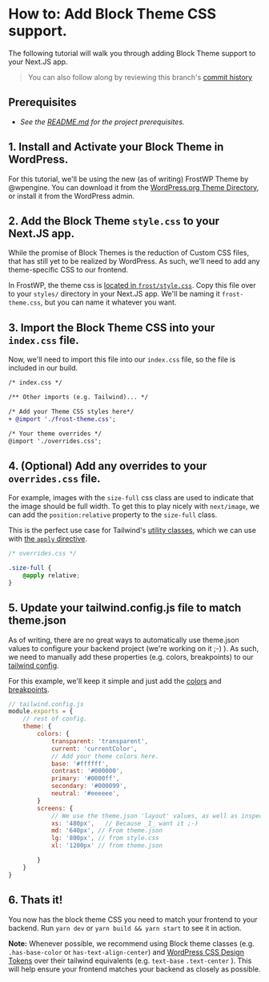 # How to: Add Block Theme CSS support.

The following tutorial will walk you through adding Block Theme support to your Next.JS app.

> You can also follow along by reviewing this branch's [commit history](https://github.com/AxeWP/axepress-playground/commits/demo/block-theme-support)

## Prerequisites

- _See the [README.md](./README.md#prerequesites) for the project prerequisites._

## 1. Install and Activate your Block Theme in WordPress.

For this tutorial, we'll be using the new (as of writing) FrostWP Theme by @wpengine. You can download it from the [WordPress.org Theme Directory](https://wordpress.org/themes/frostwp/), or install it from the WordPress admin.

## 2. Add the Block Theme `style.css` to your Next.JS app.

While the promise of Block Themes is the reduction of Custom CSS files, that has still yet to be realized by WordPress. As such, we'll need to add any theme-specific CSS to our frontend.

In FrostWP, the theme css is [located in `frost/style.css`](https://github.com/wpengine/frost/blob/trunk/style.css). Copy this file over to your `styles/` directory in your Next.JS app. We'll be naming it `frost-theme.css`, but you can name it whatever you want.

## 3. Import the Block Theme CSS into your `index.css` file.

Now, we'll need to import this file into our `index.css` file, so the file is included in our build.

```diff
/* index.css */

/** Other imports (e.g. Tailwind)... */

/* Add your Theme CSS styles here*/
+ @import './frost-theme.css';

/* Your theme overrides */
@import './overrides.css';
```

## 4. (Optional) Add any overrides to your `overrides.css` file.

For example, images with the `size-full` css class are used to indicate that the image should be full width. To get this to play nicely with `next/image`, we can add the `position:relative` property to the `size-full` class.

This is the perfect use case for Tailwind's [utility classes](https://tailwindcss.com/docs/utility-first#app), which we can use with [the `apply` directive](https://tailwindcss.com/docs/functions-and-directives#apply).

```css
/* overrides.css */

.size-full {
	@apply relative;
}
```

## 5. Update your tailwind.config.js file to match theme.json

As of writing, there are no great ways to automatically use theme.json values to configure your backend project (we're working on it ;-) ). As such, we need to manually add these properties (e.g. colors, breakpoints) to our [tailwind config](https://tailwindcss.com/docs/configuration).

For this example, we'll keep it simple and just add the [colors](https://github.com/wpengine/frost/blob/trunk/theme.json#L77) and [breakpoints](https://github.com/wpengine/frost/blob/trunk/theme.json#L127).

```js
// tailwind.config.js
module.exports = {
	// rest of config.
	theme: {
		colors: {
			transparent: 'transparent',
			current: 'currentColor',
			// Add your theme colors here.
			base: '#ffffff',
			contrast: '#000000',
			primary: '#0000ff',
			secondary: '#000099',
			neutral: '#eeeeee',
		}
		screens: {
			// We use the theme.json 'layout' values, as well as inspect the style.css file to see what breakpoints are used.
			xs: '480px',   // Because _I_ want it ;-)
			md: '640px', // From theme.json
			lg: '800px', // from style.css
			xl: '1200px' // from theme.json

		}
	}
}
```

## 6. Thats it!

You now has the block theme CSS you need to match your frontend to your backend. Run `yarn dev` or `yarn build && yarn start` to see it in action.

**Note:** Whenever possible, we recommend using Block theme classes (e.g. `.has-base-color` or `has-text-align-center`) and [WordPress CSS Design Tokens](https://developer.wordpress.org/block-editor/how-to-guides/themes/theme-json/#the-naming-schema-of-css-custom-properties) over their tailwind equivalents (e.g. `text-base` `.text-center` ). This will help ensure your frontend matches your backend as closely as possible.
